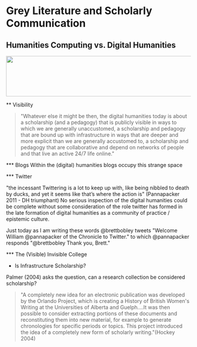 # Grey Literature and Scholarly Communication



## Humanities Computing vs. Digital Humanities


<script type="text/javascript" src="http://www.gmodules.com/ig/ifr?url=http%3A%2F%2Fwww.google.com%2Fig%2Fmodules%2Fgoogle_insightsforsearch_interestovertime_searchterms.xml&amp;up__property=empty&amp;up__search_terms=digital+humanities%7Chumanities+computing&amp;up__location=empty&amp;up__category=0&amp;up__time_range=empty&amp;up__compare_to_category=false&amp;synd=open&amp;w=600&amp;h=350&amp;lang=en-US&amp;title=Google+Insights+for+Search&amp;border=%23ffffff%7C3px%2C1px+solid+%23999999&amp;output=js"></script>

<img src="/mcburton/writing/raw/master/chapter-one/ngram-DHvsHC.png" width="510" height="110"/>





** Visibility 

> "Whatever else it might be then, the digital humanities today is about a scholarship (and a pedagogy) that is publicly visible in ways to which we are generally unaccustomed, a scholarship and pedagogy that are bound up with infrastructure in ways that are deeper and more explicit than we are generally accustomed to, a scholarship and pedagogy that are collaborative and depend on networks of people and that live an active 24/7 life online."


*** Blogs
	Within the (digital) humanities blogs occupy this strange space 

*** Twitter

"the incessant Twittering is a lot to keep up with, like being nibbled to death by ducks, and yet it seems like that’s where the action is" (Pannapacker 2011 - DH triumphant)
	No serious inspection of the digital humanities could be complete without some consideration of the role twitter has formed in the late formation of digital humanities as a community of practice / epistemic culture. 
	
Just today as I am writing these words @brettbobley tweets "Welcome William @pannapacker of the Chronicle to Twitter." to which @pannapacker responds "@brettbobley Thank you, Brett."

*** The (Visible) Invisible College


* Is Infrastructure Scholarship?




Palmer (2004) asks the question, can a research collection be considered scholarship?


> "A completely new idea for an electronic publication was developed by the Orlando Project, which is creating a History of British Women's Writing at the Universities of Alberta and Guelph....It was then possible to consider extracting portions of these documents and reconstituting them into new material, for example to generate chronologies for specific periods or topics. This project introduced the idea of a completely new form of scholarly writing."(Hockey 2004)